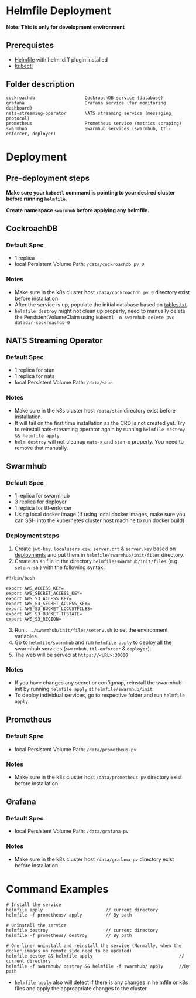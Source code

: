 # Helmfile Deployment

**Note: This is only for development environment**

## Prerequistes
* [Helmfile](https://github.com/roboll/helmfile) with helm-diff plugin installed
* [kubectl](https://kubernetes.io/docs/tasks/tools/install-kubectl/)

## Folder description
```
cockroachdb                   CockroachDB service (database)
grafana                       Grafana service (for monitoring dashboard)
nats-streaming-operator       NATS streaming service (messaging protocol)
prometheus                    Prometheus service (metrics scraping)
swarmhub                      Swarmhub services (swarmhub, ttl-enforcer, deployer)
```

# Deployment
## Pre-deployment steps
**Make sure your `kubectl` command is pointing to your desired cluster before running `helmfile`.**

**Create namespace `swarmhub` before applying any helmfile.**

## CockroachDB
### Default Spec
* 1 replica
* local Persistent Volume Path: `/data/cockroachdb_pv_0`

### Notes
* Make sure in the k8s cluster host `/data/cockroachdb_pv_0` directory exist before installation.
* After the service is up, populate the initial database based on [tables.txt](../db/tables.txt).
* `helmfile destroy` might not clean up properly, need to manually delete the PersistentVolumeClaim using `kubectl -n swarmhub delete pvc  	datadir-cockroachdb-0`

## NATS Streaming Operator
### Default Spec
* 1 replica for stan
* 1 replica for nats
* local Persistent Volume Path: `/data/stan`

### Notes
* Make sure in the k8s cluster host `/data/stan` directory exist before installation.
* It will fail on the first time installation as the CRD is not created yet. Try to reinstall nats-streaming operator again by running `helmfile destroy && helmfile apply`.
* `helm destroy` will not cleanup `nats-x` and `stan-x` properly. You need to remove that manually.

## Swarmhub
### Default Spec
* 1 replica for swarmhub
* 3 replica for deployer
* 1 replica for ttl-enforcer
* Using local docker image (If using local docker images, make sure you can SSH into the kubernetes cluster host machine to run docker build)

### Deployment steps
1. Create `jwt-key`, `localusers.csv`, `server.crt` & `server.key` based on [deployments](../README.md) and put them in `helmfile/swarmhub/init/files` directory.
2. Create an `sh` file in the directory `helmfile/swarmhub/init/files` (e.g. `setenv.sh` ) with the following syntax:
```
#!/bin/bash

export AWS_ACCESS_KEY=
export AWS_SECRET_ACCESS_KEY=
export AWS_S3_ACCESS_KEY=
export AWS_S3_SECRET_ACCESS_KEY=
export AWS_S3_BUCKET_LOCUSTFILES=
export AWS_S3_BUCKET_TFSTATE=
export AWS_S3_REGION=
```
3. Run `. ./swarmhub/init/files/setenv.sh` to set the environment variables.
4. Go to `helmfile/swarmhub` and run `helmfile apply` to deploy all the swarmhub services (`swarmhub`, `ttl-enforcer` & `deployer`).
5. The web will be served at `https://<URL>:30000`

### Notes
* If you have changes any secret or configmap, reinstall the swarmhub-init by running `helmfile apply` at `helmfile/swarmhub/init`
* To deploy individual services, go to respective folder and run `helmfile apply`.

## Prometheus
### Default Spec
* local Persistent Volume Path: `/data/prometheus-pv`

### Notes
* Make sure in the k8s cluster host `/data/prometheus-pv` directory exist before installation.

## Grafana
### Default Spec
* local Persistent Volume Path: `/data/grafana-pv`

### Notes
* Make sure in the k8s cluster host `/data/grafana-pv` directory exist before installation.


# Command Examples
```
# Install the service
helmfile apply                        // current directory
helmfile -f prometheus/ apply         // By path

# Uninstall the service
helmfile destroy                      // current directory
helmfile -f prometheus/ destroy       // By path

# One-liner uninstall and reinstall the service (Normally, when the docker images on remote side need to be updated)
helmfile destoy && helmfile apply                                 // current directory
helmfile -f swarmhub/ destroy && helmfile -f swarmhub/ apply      //By path

```

* `helmfile apply` also will detect if there is any changes in helmfile or k8s files and apply the approapriate changes to the cluster.